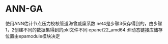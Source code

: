 # ANN-GA
使用ANN估计节点压力校核管道海曾威廉系数
net4是步骤3保存得到的，由步骤1，2创建不同的数据集得到的pkl文件不同
epanet22_amd64.dll动态链接库储存位置由epamodule模块决定
